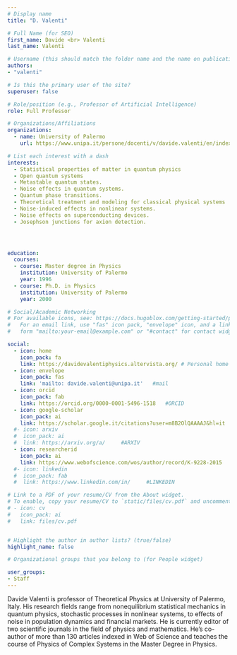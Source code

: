 ```yaml
---
# Display name
title: "D. Valenti"

# Full Name (for SEO)
first_name: Davide <br> Valenti
last_name: Valenti

# Username (this should match the folder name and the name on publications)
authors:
- "valenti"

# Is this the primary user of the site?
superuser: false

# Role/position (e.g., Professor of Artificial Intelligence)
role: Full Professor

# Organizations/Affiliations
organizations:
  - name: University of Palermo
    url: https://www.unipa.it/persone/docenti/v/davide.valenti/en/index.html

# List each interest with a dash
interests:
  - Statistical properties of matter in quantum physics
  - Open quantum systems
  - Metastable quantum states.
  - Noise effects in quantum systems.
  - Quantum phase transitions.
  - Theoretical treatment and modeling for classical physical systems
  - Noise-induced effects in nonlinear systems.
  - Noise effects on superconducting devices.
  - Josephson junctions for axion detection.




education:
  courses:
  - course: Master degree in Physics
    institution: University of Palermo
    year: 1996
  - course: Ph.D. in Physics
    institution: University of Palermo
    year: 2000

# Social/Academic Networking
# For available icons, see: https://docs.hugoblox.com/getting-started/page-builder/#icons
#   For an email link, use "fas" icon pack, "envelope" icon, and a link in the
#   form "mailto:your-email@example.com" or "#contact" for contact widget.

social:
  - icon: home
    icon_pack: fa
    link: https://davidevalentiphysics.altervista.org/ # Personal home Page
  - icon: envelope
    icon_pack: fas
    link: 'mailto: davide.valenti@unipa.it'   #mail
  - icon: orcid
    icon_pack: fab
    link: https://orcid.org/0000-0001-5496-1518   #ORCID
  - icon: google-scholar 
    icon_pack: ai
    link: https://scholar.google.it/citations?user=m8B2OlQAAAAJ&hl=it   #SCHOLAR
  #- icon: arxiv
  #  icon_pack: ai
  #  link: https://arxiv.org/a/     #ARXIV
  - icon: researcherid
    icon_pack: ai
    link: https://www.webofscience.com/wos/author/record/K-9228-2015     #WOS
  #- icon: linkedin
  #  icon_pack: fab
  #  link: https://www.linkedin.com/in/     #LINKEDIN

# Link to a PDF of your resume/CV from the About widget.
# To enable, copy your resume/CV to `static/files/cv.pdf` and uncomment the lines below.
# - icon: cv
#   icon_pack: ai
#   link: files/cv.pdf


# Highlight the author in author lists? (true/false)
highlight_name: false

# Organizational groups that you belong to (for People widget)

user_groups:
- Staff
---
```

Davide Valenti is professor of Theoretical Physics at University of Palermo, Italy. His research fields range from nonequilibrium statistical mechanics in quantum physics, stochastic processes in nonlinear systems, to effects of noise in population dynamics and financial markets. He is currently editor of two scientific journals in the field of physics and mathematics. He’s co-author of more than 130 articles indexed in Web of Science and teaches the course of Physics of Complex Systems in the Master Degree in Physics.
